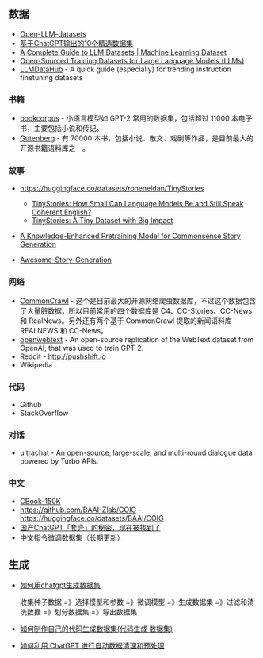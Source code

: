 
## 数据

- [Open-LLM-datasets](https://github.com/dsdanielpark/open-llm-datasets)
- [基于ChatGPT输出的10个精选数据集](https://www.atyun.com/56192.html)
- [A Complete Guide to LLM Datasets | Machine Learning Dataset](https://medium.com/@wangshally11/a-complete-guide-to-llm-datasets-machine-learning-dataset-2865bbc7332c)
- [Open-Sourced Training Datasets for Large Language Models (LLMs)](https://kili-technology.com/large-language-models-llms/9-open-sourced-datasets-for-training-large-language-models)
- [LLMDataHub](https://github.com/Zjh-819/LLMDataHub) - A quick guide (especially) for trending instruction finetuning datasets

### 书籍

- [bookcorpus](https://huggingface.co/datasets/bookcorpus) - 小语言模型如 GPT-2 常用的数据集，包括超过 11000 本电子书，主要包括小说和传记。
- [Gutenberg](https://www.gutenberg.org/) - 有 70000 本书，包括小说、散文、戏剧等作品，是目前最大的开源书籍语料库之一。

### 故事

- https://huggingface.co/datasets/roneneldan/TinyStories

  - [TinyStories: How Small Can Language Models Be and Still Speak Coherent English?](https://arxiv.org/abs/2305.07759)
  - [TinyStories: A Tiny Dataset with Big Impact](https://satwikgawand.medium.com/tinystories-a-tiny-dataset-with-big-impact-f788d546b6f)

- [A Knowledge-Enhanced Pretraining Model for Commonsense Story Generation](https://ar5iv.labs.arxiv.org/html/2001.05139?_immersive_translate_auto_translate=1)
- [Awesome-Story-Generation](https://github.com/yingpengma/Awesome-Story-Generation?tab=readme-ov-file)

### 网络

- [CommonCrawl](https://commoncrawl.org/) - 这个是目前最大的开源网络爬虫数据库，不过这个数据包含了大量脏数据，所以目前常用的四个数据库是 C4、CC-Stories、CC-News 和 RealNews。另外还有两个基于 CommonCrawl 提取的新闻语料库 REALNEWS 和 CC-News。
- [openwebtext](https://huggingface.co/datasets/Skylion007/openwebtext) - An open-source replication of the WebText dataset from OpenAI, that was used to train GPT-2.
- Reddit - http://pushshift.io
- Wikipedia

### 代码

- Github
- StackOverflow

### 对话

- [ultrachat](https://huggingface.co/datasets/stingning/ultrachat) - An open-source, large-scale, and multi-round dialogue data powered by Turbo APIs. 

### 中文

- [CBook-150K](https://github.com/FudanNLPLAB/CBook-150K)
- https://github.com/BAAI-Zlab/COIG - https://huggingface.co/datasets/BAAI/COIG
- [国产ChatGPT「套壳」的秘密，现在被找到了](https://wallstreetcn.com/articles/3689782)
- [中文指令微调数据集（长期更新）](https://zhuanlan.zhihu.com/p/631640097)

## 生成

- [如何用chatgpt生成数据集](https://www.chatairc.com/32511/)

  收集种子数据 =》选择模型和参数 =》微调模型 =》生成数据集 =》过滤和清洗数据 =》划分数据集 =》导出数据集

- [如何制作自己的代码生成数据集(代码生成 数据集)](https://bitcloudcoin.com/code-generation-dataset/)
- [如何利用 ChatGPT 进行自动数据清理和预处理](https://www.mvrlink.com/chatgpt-for-automatic-data-cleaning-and-preprocessing/)